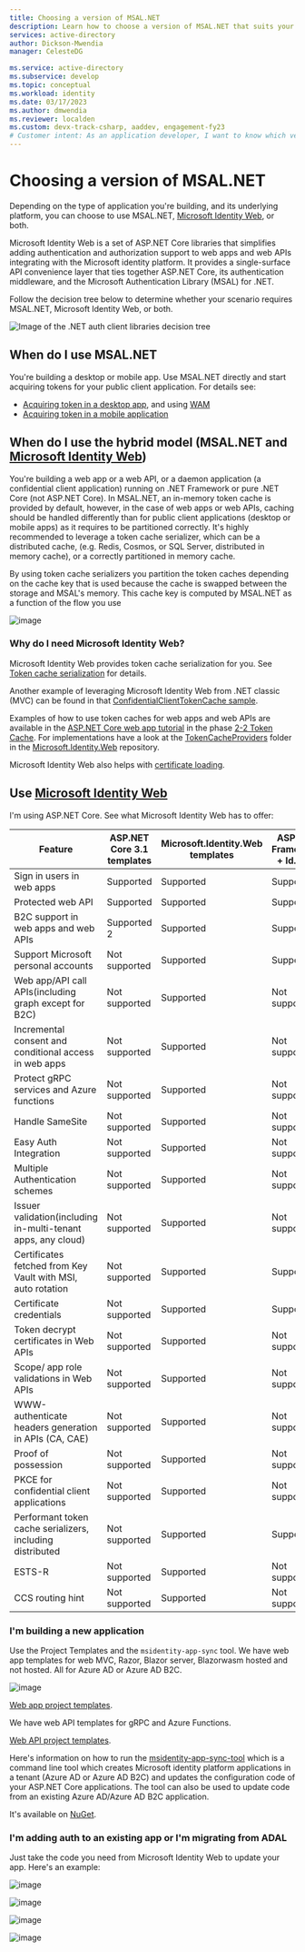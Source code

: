 ```yaml
---
title: Choosing a version of MSAL.NET
description: Learn how to choose a version of MSAL.NET that suits your development scenario, based on the type of application and the underlying platform. 
services: active-directory
author: Dickson-Mwendia
manager: CelesteDG

ms.service: active-directory
ms.subservice: develop
ms.topic: conceptual
ms.workload: identity
ms.date: 03/17/2023
ms.author: dmwendia
ms.reviewer: localden
ms.custom: devx-track-csharp, aaddev, engagement-fy23
# Customer intent: As an application developer, I want to know which version of MSAL.NET I'll use for my scenario based on the type of app I'm building and the platform I'm using. 
---
```


# Choosing a version of MSAL.NET

Depending on the type of application you're building, and its underlying platform, you can choose to use MSAL.NET, [Microsoft Identity Web](https://github.com/AzureAD/microsoft-identity-web), or both.

Microsoft Identity Web is a set of ASP.NET Core libraries that simplifies adding authentication and authorization support to web apps and web APIs integrating with the Microsoft identity platform. It provides a single-surface API convenience layer that ties together ASP.NET Core, its authentication middleware, and the Microsoft Authentication Library (MSAL) for .NET.

Follow the decision tree below to determine whether your scenario requires MSAL.NET, Microsoft Identity Web, or both.

![Image of the .NET auth client libraries decision tree](../media/idweb-msal.png)

## When do I use MSAL.NET

You're building a desktop or mobile app. Use MSAL.NET directly and start acquiring tokens for your public client application. For details see:

- [Acquiring token in a desktop app](/azure/active-directory/develop/scenario-desktop-acquire-token?tabs=dotnet), and using [WAM](../acquiring-tokens/desktop-mobile/wam.md)
- [Acquiring token in a mobile application](/azure/active-directory/develop/scenario-mobile-acquire-token)

## When do I use the hybrid model (MSAL.NET and [Microsoft Identity Web](https://github.com/AzureAD/microsoft-identity-web/))

You're building a web app or a web API, or a daemon application (a confidential client application) running on .NET Framework or pure .NET Core (not ASP.NET Core). In MSAL.NET, an in-memory token cache is provided by default, however, in the case of web apps or web APIs, caching should be handled differently than for public client applications (desktop or mobile apps) as it requires to be partitioned correctly. It's highly recommended to leverage a token cache serializer, which can be a distributed cache, (e.g. Redis, Cosmos, or SQL Server, distributed in memory cache), or a correctly partitioned in memory cache.

By using token cache serializers you partition the token caches depending on the cache key that is used because the cache is swapped between the storage and MSAL's memory. This cache key is computed by MSAL.NET as a function of the flow you use

![image](../media/msal-serializers.png)

### Why do I need Microsoft Identity Web?

Microsoft Identity Web provides token cache serialization for you.  See [Token cache serialization](https://github.com/AzureAD/microsoft-identity-web/wiki/asp-net#token-cache-serialization-for-msalnet) for details.

Another example of leveraging Microsoft Identity Web from .NET classic (MVC) can be found in that [ConfidentialClientTokenCache sample](https://github.com/Azure-Samples/active-directory-dotnet-v1-to-v2/tree/master/ConfidentialClientTokenCache).

Examples of how to use token caches for web apps and web APIs are available in the [ASP.NET Core web app tutorial](/samples/azure-samples/active-directory-aspnetcore-webapp-openidconnect-v2/enable-webapp-signin/) in the phase [2-2 Token Cache](https://github.com/Azure-Samples/active-directory-aspnetcore-webapp-openidconnect-v2/tree/master/2-WebApp-graph-user/2-2-TokenCache). For implementations have a look at the [TokenCacheProviders](https://github.com/AzureAD/microsoft-identity-web/tree/master/src/Microsoft.Identity.Web/TokenCacheProviders) folder in the [Microsoft.Identity.Web](https://github.com/AzureAD/microsoft-identity-web) repository.

Microsoft Identity Web also helps with [certificate loading](https://github.com/AzureAD/microsoft-identity-web/wiki/asp-net#help-loading-certificates). 

## Use [Microsoft Identity Web](https://github.com/AzureAD/microsoft-identity-web/)

I'm using ASP.NET Core. See what Microsoft Identity Web has to offer:

| Feature | ASP.NET Core 3.1 templates| Microsoft.Identity.Web templates | ASP.NET Framework + Id.Web |
|----------|----------|----------|----------|
| Sign in users in web apps | Supported | Supported | Supported |
| Protected web API | Supported  | Supported | Supported  |
| B2C support in web apps and web APIs | Supported 2 | Supported | Supported  |
| Support Microsoft personal accounts | Not supported | Supported | Supported  |
| Web app/API call APIs(including graph except for B2C) | Not supported | Supported | Not supported  |
| Incremental consent and conditional access in web apps | Not supported | Supported | Not supported  |
| Protect gRPC services and Azure functions | Not supported | Supported | Not supported  |
| Handle SameSite| Not supported | Supported | Not supported  |
| Easy Auth Integration| Not supported | Supported | Not supported |
| Multiple Authentication schemes | Not supported | Supported | Not supported  |
| Issuer validation(including in-multi-tenant apps, any cloud)| Not supported | Supported | Not supported  |
| Certificates fetched from Key Vault with MSI, auto rotation| Not supported | Supported | Supported  |
| Certificate credentials| Not supported | Supported | Supported |
| Token decrypt certificates in Web APIs| Not supported | Supported | Not supported |
| Scope/ app role validations in Web APIs | Not supported | Supported | Not supported |
| WWW-authenticate headers generation in APIs (CA, CAE)| Not supported | Supported | Not supported  |
| Proof of possession| Not supported | Supported | Not supported  |
| PKCE for confidential client applications | Not supported | Supported | Not supported  |
| Performant token cache serializers, including distributed | Not supported | Supported | Supported  |
| ESTS-R| Not supported | Supported | Not supported |
| CCS routing hint| Not supported | Supported | Not supported |

<!---
Built the table above from this image

![image](../media/msal-templates-support.png)
-->

### I'm building a new application

Use the Project Templates and the `msidentity-app-sync` tool. We have web app templates for web MVC, Razor, Blazor server, Blazorwasm hosted and not hosted. All for Azure AD or Azure AD B2C.

![image](../media/aspnet-core-project-templates.png)

[Web app project templates](https://github.com/AzureAD/microsoft-identity-web/wiki/web-app-template).

We have web API templates for gRPC and Azure Functions.

[Web API project templates](https://github.com/AzureAD/microsoft-identity-web/wiki/web-api-template).

Here's information on how to run the [msidentity-app-sync-tool](https://github.com/AzureAD/microsoft-identity-web/blob/master/tools/app-provisioning-tool/README.md) which is a command line tool which creates Microsoft identity platform applications in a tenant (Azure AD or Azure AD B2C) and updates the configuration code of your ASP.NET Core applications. The tool can also be used to update code from an existing Azure AD/Azure AD B2C application.

It's available on [NuGet](https://www.nuget.org/packages/msidentity-app-sync/).

### I'm adding auth to an existing app or I'm migrating from ADAL

Just take the code you need from Microsoft Identity Web to update your app. Here's an example:

![image](../media/azure-ad-calling-api.png)

![image](../media/configureservices-startup.png)

![image](../media/azure-ad-b2c-appsettings.png)

![image](../media/azure-ad-b2c-controller.png)
